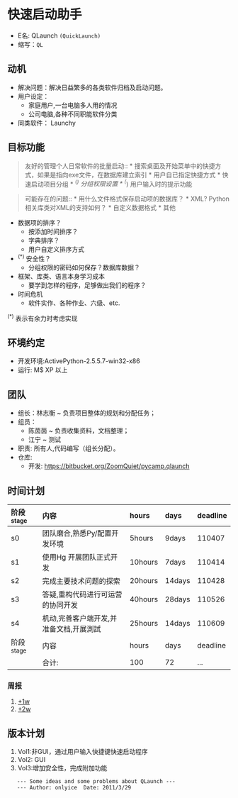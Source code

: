 # 快速启动助手 #
  * E名: QLaunch `(QuickLaunch)`
  * 缩写：`QL`


## 动机 ##
  * 解决问题：解决日益繁多的各类软件归档及启动问题。
  * 用户设定：
    * 家庭用户,一台电脑多人用的情况
    * 公司电脑,各种不同职能软件分类
  * 同类软件： Launchy

## 目标功能 ##

> 友好的管理个人日常软件的批量启动::
    * 搜索桌面及开始菜单中的快捷方式，如果是指向exe文件，在数据库建立索引
    * 用户自已指定快捷方式
    * 快速启动项目分组
    * <sup>(*)</sup> 分组权限设置
    * <sup>(*)</sup> 用户输入时的提示功能

> 可能存在的问题::
    * 用什么文件格式保存启动项的数据库？
      * XML? Python相关库类对XML的支持如何？
      * 自定义数据格式
      * 其他
  * 数据项的排序？
    * 按添加时间排序？
    * 字典排序？
    * 用户自定义排序方式
  * <sup>(*)</sup> 安全性？
    * 分组权限的密码如何保存？数据库数据？
  * 框架、库类、语言本身学习成本
    * 要学到怎样的程序，足够做出我们的程序？
  * 时间危机
    * 软件实作、各种作业、六级、etc.

<sup>(*)</sup> 表示有余力时考虑实现

## 环境约定 ##
  * 开发环境:ActivePython-2.5.5.7-win32-x86
  * 运行: M$ XP 以上


## 团队 ##
  * 组长：林志衡 ~ 负责项目整体的规划和分配任务；
  * 组员：
    * 陈茵茵 ~ 负责收集资料，文档整理；
    * 江宁 ~ 测试
  * 职责: 所有人,代码编写（组长分配）。
  * 仓库:
    * 开发: https://bitbucket.org/ZoomQuiet/pycamp.qlaunch

## 时间计划 ##

|阶段<sup>stage</sup> | 内容 | hours |days|deadline|
|:----------------------|:-------|:------|:---|:-------|
|s0 |团队磨合,熟悉Py/配置开发环境  |5hours|9days|110407|
|s1 |使用Hg 开展团队正式开发|10hours|7days| 110414|
|s2 |完成主要技术问题的探索 |20hours |14days | 110428 |
|s3 |答疑,重构代码进行可运营的协同开发 |40hours | 28days  |110526|
|s4 |机动,完善客户端开发,并准备文档,开展測試 |25hours |14days | 110609 |
|阶段<sup>stage</sup> | 内容 | hours |days|deadline|
|  | 合计: | 100 | 72 | ... |

### 周报 ###
  1. [+1w](PyQlaunch_1w.md)
  1. [+2w](PyQlaunch_2w.md)

## 版本计划 ##
  1. Vol1:非GUI，通过用户输入快捷键快速启动程序
  1. Vol2: GUI
  1. Vol3:增加安全性，完成附加功能

```
   --- Some ideas and some problems about QLaunch ---
   --- Author: onlyice  Date: 2011/3/29
```
